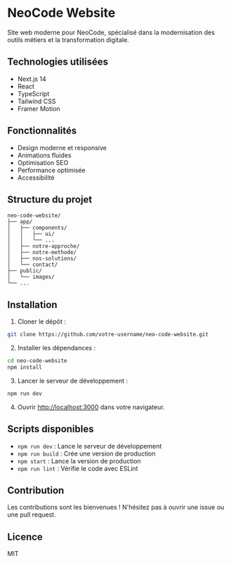 # NeoCode Website

Site web moderne pour NeoCode, spécialisé dans la modernisation des outils métiers et la transformation digitale.

## Technologies utilisées

- Next.js 14
- React
- TypeScript
- Tailwind CSS
- Framer Motion

## Fonctionnalités

- Design moderne et responsive
- Animations fluides
- Optimisation SEO
- Performance optimisée
- Accessibilité

## Structure du projet

```
neo-code-website/
├── app/
│   ├── components/
│   │   ├── ui/
│   │   └── ...
│   ├── notre-approche/
│   ├── notre-methode/
│   ├── nos-solutions/
│   └── contact/
├── public/
│   └── images/
└── ...
```

## Installation

1. Cloner le dépôt :
```bash
git clone https://github.com/votre-username/neo-code-website.git
```

2. Installer les dépendances :
```bash
cd neo-code-website
npm install
```

3. Lancer le serveur de développement :
```bash
npm run dev
```

4. Ouvrir [http://localhost:3000](http://localhost:3000) dans votre navigateur.

## Scripts disponibles

- `npm run dev` : Lance le serveur de développement
- `npm run build` : Crée une version de production
- `npm start` : Lance la version de production
- `npm run lint` : Vérifie le code avec ESLint

## Contribution

Les contributions sont les bienvenues ! N'hésitez pas à ouvrir une issue ou une pull request.

## Licence

MIT
